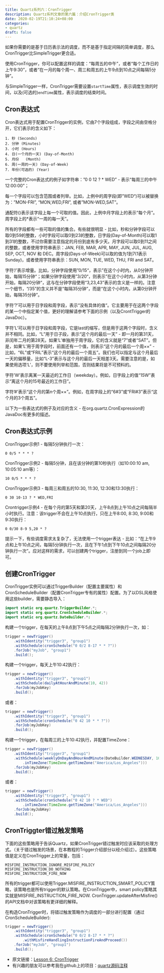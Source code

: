 ```yaml
---
title: Quartz系列六：CronTrigger
description: Quartz系列文章的第六篇：介绍CronTrigger类
date: 2020-02-19T21:10:24+08:00
categories:
- quartz
draft: false
---
```


如果你需要的是基于日历表示法的调度，而不是基于指定间隔的简单调度，那么CronTrigger比SimpleTrigger更合适。

使用CronTrigger，你可以配置这样的调度：“每周五的中午”，或者“每个工作日的上午9:30”，或者“在一月的每个周一、周三和周五的上午9点到10点之间每隔5分钟”。

与SimpleTrigger一样，CronTrigger需要设置`startTime`属性，表示调度生效的时间，以及(可选的)`endTime`属性，表示调度的结束时间。

## Cron表达式

Cron表达式用于配置CronTrigger的实例，它由7个字段组成，字段之间由空格分开，它们表示的含义如下：

    1. 秒 (Seconds)
    2. 分钟 (Minutes)
    3. 小时 (Hours)
    4. 日(一个月的一天) (Day-of-Month)
    5. 月份   (Month)
    6. 周(一周的一天) (Day-of-Week)
    7. 年份(可选的) (Year)

一个完整的Cron表达式的例子如字符串：”0 0 12 ? * WED” - 表示“每周三的中午12:00:00”；

每一个字段可以包含范围或者列举。比如，上例中的周字段(即”WED“)可以被替换为：”MON-FRI”, “MON,WED,FRI”, 或者”MON-WED,SAT”。

通配符()表示该字段上每一个可取的值。因此，上例中月字段上的表示“每个月”。周字段上的*表示“一周的每一天”。

所有的字段都有一些可取的值的集合。有些就很明显 - 比如，秒和分钟字段可以取0到59的整数，小时字段可以取0到23的整数，日字段(Day-of-Month)可以取1到31的整数，不过你需要注意指定的月份到底有多少天。月字段可以取0到11之间的整数，或者使用字符串表示：JAN, FEB, MAR, APR, MAY, JUN, JUL, AUG, SEP, OCT, NOV 和 DEC。周字段(Days-of-Week)可以取的值为1到7(1表示Sunday)，或者使用字符串表示：SUN, MON, TUE, WED, THU, FRI and SAT。

字符‘/’表示增量。比如，分钟字段使用”0/15“，表示”在这个小时内，从0分钟开始，每隔15分钟“；如果分钟字段使用”3/20“，则表示”在这个小时内，从第3分钟开始，每隔20分钟“，这与在分钟字段使用“3,23,43”表示的含义是一样的。注意一个细节，“/35”的含义并不是“每隔35分钟”，而是“在这个小时内，从第0分钟开始，每隔35分钟”。

字符’?’可以用于日字段和周字段，表示“没有具体的值“。它主要用于在这两个字段的某一个中指定某个值，更好的理解请参考下面的示例（以及CrontTrigger的JavaDoc）。

字符’L’可以用于日字段和周字段，它是last的缩写，但是用于这两个字段时，含义并不相同。比如，“L”用于日子段，表示“这个月的最后一天” - 即一月的第31天，非闰年二月的第28天。如果‘L’单独用于周字段，它的含义就是“7”或者“SAT”。但是，如果‘L’用于周字段时，前面还有一个值，则表示“这个月的最后一个周××” - 比如，“6L”或“FRIL”表示“这个月的最后一个周五”。我们也可以指定与这个月最后一天的偏移量，比如“L-3”表示与这个月的最后一天相差3天。需要注意的是，如果使用选项‘L’，则不要使用列举和范围，否则结果将是不可预料的。

字符’W’表示离某一天最近的工作日（weekday）。例如，日字段上的值“15W”表示“离这个月的15号最近的工作日”。

字符’#’表示“这个月的第n个周××”。例如，在周字段上的“6#3”或“FRI#3”表示“这个月的3个周五”。

以下为一些表达式的例子及对应的含义 - 在org.quartz.CronExpression的JavaDoc有更多的描述。

## Cron表达式示例

CronTrigger示例1 - 每隔5分钟执行一次：

    0 0/5 * * * ?

CronTrigger示例2 - 每隔5分钟，且在该分钟的第10秒执行（如10:00:10 am, 10:05:10 am等）：

    10 0/5 * * * ?

CronTrigger示例3 - 每周三和周五的10:30, 11:30, 12:30和13:30执行：

    0 30 10-13 ? * WED,FRI

Crontrigger示例4 - 在每个月的第5天和第20天，上午8点到上午10点之间每隔半小时执行。注意：该trigger不会在上午10点执行，只在上午8:00, 8:30, 9:00和9:30执行：

    0 0/30 8-9 5,20 * ?

提示一下，有些调度需求太复杂了，无法使用一个trigger表达 - 比如：“在上午9点和上午10点之间，每隔5分钟执行一次，且在下午1点到下午10点之间每隔20分钟执行一次”。应对这样的需求，可以创建两个trigger，注册到同一个job上即可。

## 创建CronTrigger

CronTrigger实例可以通过TriggerBuilder（配置主要属性）和CronScheduleBuilder（配置CronTrigger专有的属性）配置。为了以DSL风格使用这些builder，需要静态导入：

```java
import static org.quartz.TriggerBuilder.*;
import static org.quartz.CronScheduleBuilder.*;
import static org.quartz.DateBuilder.*:
```

构建一个trigger，在每天的上午8点到下午5点之间每隔2分钟执行一次，如：

```java
trigger = newTrigger()
    .withIdentity("trigger3", "group1")
    .withSchedule(cronSchedule("0 0/2 8-17 * * ?"))
    .forJob("myJob", "group1")
    .build();
```

构建一个trigger，每天上午10:42执行：

```java
trigger = newTrigger()
    .withIdentity("trigger3", "group1")
    .withSchedule(dailyAtHourAndMinute(10, 42))
    .forJob(myJobKey)
    .build();
```

或者：

```java
trigger = newTrigger()
    .withIdentity("trigger3", "group1")
    .withSchedule(cronSchedule("0 42 10 * * ?"))
    .forJob(myJobKey)
    .build();
```

构建一个trigger，在每周三的上午10:42执行，并配置TimeZone：

```java
trigger = newTrigger()
    .withIdentity("trigger3", "group1")
    .withSchedule(weeklyOnDayAndHourAndMinute(DateBuilder.WEDNESDAY, 10, 42)
        .inTimeZone(TimeZone.getTimeZone("America/Los_Angeles")))
    .forJob(myJobKey)
    .build();
```

或者：

```java
trigger = newTrigger()
    .withIdentity("trigger3", "group1")
    .withSchedule(cronSchedule("0 42 10 ? * WED")
        .inTimeZone(TimeZone.getTimeZone("America/Los_Angeles")))
    .forJob(myJobKey)
    .build();
```

## CronTriggter错过触发策略

下面的这些策略用于告诉Quartz，如果CronTrigger错过触发时应该采取的处理方式。（关于错过触发的场景，在本教程的Trigger介绍部分以经介绍过）。这些策略值是定义在CronTrigger上的常量，包括：

    MISFIRE_INSTRUCTION_IGNORE_MISFIRE_POLICY
    MISFIRE_INSTRUCTION_DO_NOTHING
    MISFIRE_INSTRUCTION_FIRE_NOW

所有的trigger都可以使用Trigger.MISFIRE_INSTRUCTION_SMART_POLICY策略，该策略也是所有trigger的默认策略。在CronTrigger中，smart policy策略其实就是MISFIRE_INSTRUCTION_FIRE_NOW. CronTrigger.updateAfterMisfire()的API文档中对该策略有更详细的解释。

在构造CronTrigger时，将错过触发策略作为调度的一部分进行配置（通过CronScheduleBuilder):

```java
trigger = newTrigger()
    .withIdentity("trigger3", "group1")
    .withSchedule(cronSchedule("0 0/2 8-17 * * ?")
        .withMisfireHandlingInstructionFireAndProceed())
    .forJob("myJob", "group1")
    .build();
```

- 原文链接：[Lesson 6: CronTrigger](http://www.quartz-scheduler.org/documentation/2.4.0-SNAPSHOT/tutorials/tutorial-lesson-06.html)
- 有兴趣的朋友可以参考我在github上的项目：[quartz源码注释](https://github.com/nkcoder/quartz-explained)